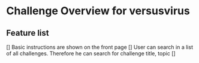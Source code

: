 # Challenge Overview for versusvirus

## Feature list

[] Basic instructions are shown on the front page
[] User can search in a list of all challenges. Therefore he can search for challenge title, topic
[] 
